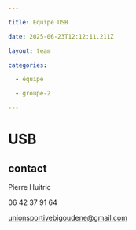 ```yaml
---

title: Équipe USB

date: 2025-06-23T12:12:11.211Z

layout: team

categories:

  - équipe

  - groupe-2

---
```


# USB



## contact 

Pierre Huitric 

06 42 37 91 64

unionsportivebigoudene@gmail.com

